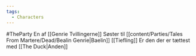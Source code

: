 ```yaml
---
tags:
  - Characters
---
```

#TheParty 
En af [[Genrie Tvillingerne]]
Søster til [[content/Parties/Tales From Martere/Dead/Bealin Genrie|Baelin]]
[[Tiefling]]
Er den der er tættest med [[The Duck|Anden]]
